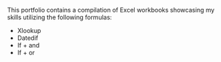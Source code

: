 This portfolio contains a compilation of Excel workbooks showcasing my skills utilizing the following formulas:
- Xlookup
- Datedif
- If + and
- If + or
